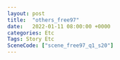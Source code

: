 ```yaml
---
layout: post
title:  "others_free97"
date:   2022-01-11 08:00:00 +0000
categories: Etc
Tags: Story Etc
SceneCode: ["scene_free97_q1_s20"]
---
```

